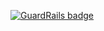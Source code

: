 
[![GuardRails badge](https://badges.production.guardrails.io/Xwilarg/NHentaiSharp.svg)](https://www.guardrails.io)
